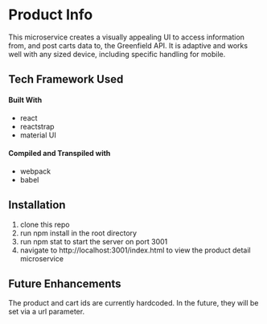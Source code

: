 # Product Info


This microservice creates a visually appealing UI to access information from, and post carts data to, the Greenfield API.  It is adaptive and works well with any sized device, including specific handling for mobile.

## Tech Framework Used
#### Built With
- react
- reactstrap
- material UI
#### Compiled and Transpiled with
- webpack
- babel
## Installation
1. clone this repo
2. run npm install in the root directory
3. run npm stat to start the server on port 3001
4. navigate to http://localhost:3001/index.html to view the product detail microservice
## Future Enhancements
The product and cart ids are currently hardcoded. In the future, they will be set via a url parameter.